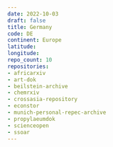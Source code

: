 ```yaml
---
date: 2022-10-03
draft: false
title: Germany
code: DE
continent: Europe
latitude:
longitude:
repo_count: 10
repositories:
- africarxiv
- art-dok
- beilstein-archive
- chemrxiv
- crossasia-repository
- econstor
- munich-personal-repec-archive
- propylaeumdok
- scienceopen
- ssoar
---
```



